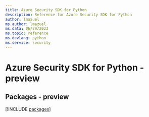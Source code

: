 ```yaml
---
title: Azure Security SDK for Python
description: Reference for Azure Security SDK for Python
author: lmazuel
ms.author: lmazuel
ms.data: 06/29/2023
ms.topic: reference
ms.devlang: python
ms.service: security
---
```

# Azure Security SDK for Python - preview
## Packages - preview
[!INCLUDE [packages](security-index.md)]